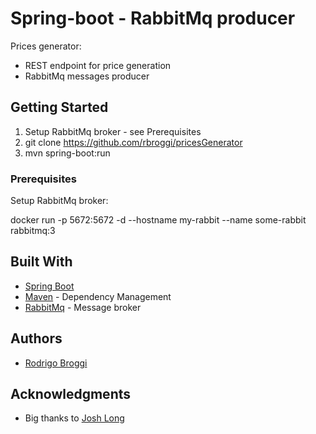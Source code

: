 
# Spring-boot - RabbitMq producer

Prices generator:
  * REST endpoint for price generation
  * RabbitMq messages producer

## Getting Started

1. Setup RabbitMq broker - see Prerequisites
2. git clone https://github.com/rbroggi/pricesGenerator
3. mvn spring-boot:run  

### Prerequisites

Setup RabbitMq broker:

docker run -p 5672:5672 -d --hostname my-rabbit --name some-rabbit rabbitmq:3

## Built With

* [Spring Boot](https://projects.spring.io/spring-boot/)
* [Maven](https://maven.apache.org/) - Dependency Management
* [RabbitMq](https://www.rabbitmq.com/) - Message broker


## Authors

* [Rodrigo Broggi](https://github.com/rbroggi)

## Acknowledgments

* Big thanks to [Josh Long](https://github.com/joshlong)

